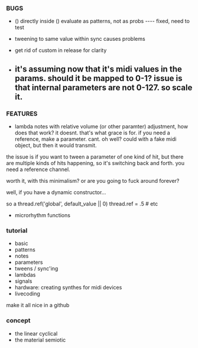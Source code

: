 ### BUGS

- () directly inside () evaluate as patterns, not as probs ---- fixed, need to test
- tweening to same value within sync causes problems
- get rid of custom in release for clarity

- ## it's assuming now that it's midi values in the params. should it be mapped to 0-1? issue is that internal parameters are not 0-127. so scale it.


### FEATURES

- lambda notes with relative volume (or other paramter) adjustment, how does that work? it doesnt. that's what grace is for. if you need a reference, make a parameter. cant. oh well? could with a fake midi object, but then it would transmit.

the issue is if you want to tween a parameter of one kind of hit, but there are multiple kinds of hits happening, so it's switching back and forth. you need a reference channel.

worth it, with this minimalism? or are you going to fuck around forever?

well, if you have a dynamic constructor...

so a 
thread.ref('global', default_value || 0)
thread.ref = .5 # etc


- microrhythm functions


### tutorial

- basic
- patterns
- notes
- parameters
- tweens / sync'ing
- lambdas
- signals
- hardware: creating synthes for midi devices
- livecoding

make it all nice in a github


### concept

- the linear cyclical
- the material semiotic
